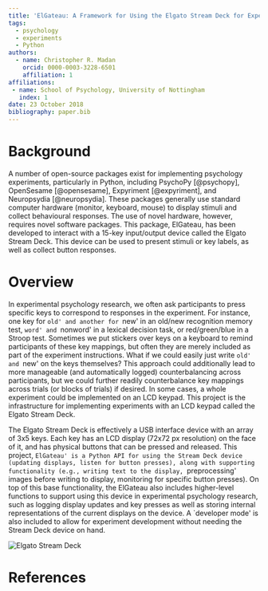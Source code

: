 ```yaml
---
title: 'ElGateau: A Framework for Using the Elgato Stream Deck for Experimental Psychology Research'
tags:
  - psychology
  - experiments
  - Python
authors:
  - name: Christopher R. Madan
    orcid: 0000-0003-3228-6501
    affiliation: 1
affiliations:
 - name: School of Psychology, University of Nottingham
   index: 1
date: 23 October 2018
bibliography: paper.bib
---
```


# Background

A number of open-source packages exist for implementing psychology experiments, particularly in Python, including PsychoPy [@psychopy], OpenSesame [@opensesame], Expyriment [@expyriment], and Neuropsydia [@neuropsydia]. These packages generally use standard computer hardware (monitor, keyboard, mouse) to display stimuli and collect behavioural responses. The use of novel hardware, however, requires novel software packages. This package, ElGateau, has been developed to interact with a 15-key input/output device called the Elgato Stream Deck. This device can be used to present stimuli or key labels, as well as collect button responses.


# Overview

In experimental psychology research, we often ask participants to press specific keys to correspond to responses in the experiment. For instance, one key for `old' and another for `new' in an old/new recognition memory test, `word' and `nonword' in a lexical decision task, or red/green/blue in a Stroop test. Sometimes we put stickers over keys on a keyboard to remind participants of these key mappings, but often they are merely included as part of the experiment instructions. What if we could easily just write `old' and `new' on the keys themselves? This approach could additionally lead to more manageable (and automatically logged) counterbalancing across participants, but we could further readily counterbalance key mappings across trials (or blocks of trials) if desired. In some cases, a whole experiment could be implemented on an LCD keypad. This project is the infrastructure for implementing experiments with an LCD keypad called the Elgato Stream Deck.

The Elgato Stream Deck is effectively a USB interface device with an array of 3x5 keys. Each key has an LCD display (72x72 px resolution) on the face of it, and has physical buttons that can be pressed and released. This project, `ElGateau' is a Python API for using the Stream Deck device (updating displays, listen for button presses), along with supporting functionality (e.g., writing text to the display, `preprocessing' images before writing to display, monitoring for specific button presses). On top of this base functionality, the ElGateau also includes higher-level functions to support using this device in experimental psychology research, such as logging display updates and key presses as well as storing internal representations of the current displays on the device. A `developer mode' is also included to allow for experiment development without needing the Stream Deck device on hand.

![Elgato Stream Deck](https://cdn.vox-cdn.com/uploads/chorus_image/image/54298497/91fukDTbNVL._SL1500_.0.jpg)

# References
